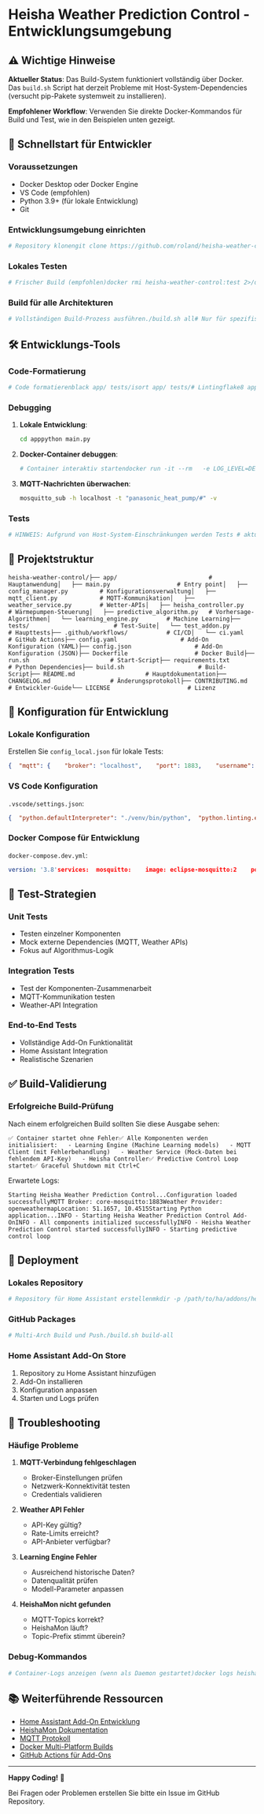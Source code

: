 # Heisha Weather Prediction Control - Entwicklungsumgebung

## ⚠️ Wichtige Hinweise

**Aktueller Status**: Das Build-System funktioniert vollständig über Docker. Das `build.sh` Script hat derzeit Probleme mit Host-System-Dependencies (versucht pip-Pakete systemweit zu installieren).

**Empfohlener Workflow**: Verwenden Sie direkte Docker-Kommandos für Build und Test, wie in den Beispielen unten gezeigt.

## 🚀 Schnellstart für Entwickler

### Voraussetzungen

-   Docker Desktop oder Docker Engine
-   VS Code (empfohlen)
-   Python 3.9+ (für lokale Entwicklung)
-   Git

### Entwicklungsumgebung einrichten

```bash
# Repository klonengit clone https://github.com/roland/heisha-weather-control.gitcd heisha-weather-control# Build-Script ausführbar machenchmod +x build.sh# EMPFOHLEN: Direktes Docker Build (umgeht Host-System-Konflikte)docker build --build-arg BUILD_FROM="ghcr.io/home-assistant/amd64-base:3.18" --tag heisha-weather-control:test .
```

### Lokales Testen

```bash
# Frischer Build (empfohlen)docker rmi heisha-weather-control:test 2>/dev/null || truedocker system prune -fdocker build --build-arg BUILD_FROM="ghcr.io/home-assistant/amd64-base:3.18" --tag heisha-weather-control:test .# Container testendocker run --rm   -e LOG_LEVEL=INFO   -e MQTT_BROKER=localhost   -e MQTT_PORT=1883   -e WEATHER_PROVIDER=openweathermap   -e WEATHER_API_KEY=your_api_key   -e LATITUDE=51.1657   -e LONGITUDE=10.4515   heisha-weather-control:test# HINWEIS: Build-Script hat aktuell Probleme mit Host-System-Dependencies# Verwenden Sie daher direkte Docker-Kommandos
```

### Build für alle Architekturen

```bash
# Vollständigen Build-Prozess ausführen./build.sh all# Nur für spezifische Architektur./build.sh build amd64
```

## 🛠 Entwicklungs-Tools

### Code-Formatierung

```bash
# Code formatierenblack app/ tests/isort app/ tests/# Lintingflake8 app/ tests/mypy app/
```

### Debugging

1.  **Lokale Entwicklung**:
    
    ```bash
    cd apppython main.py
    ```
    
2.  **Docker-Container debuggen**:
    
    ```bash
    # Container interaktiv startendocker run -it --rm   -e LOG_LEVEL=DEBUG   -e MQTT_BROKER=localhost   -e WEATHER_PROVIDER=mock   --entrypoint bash   heisha-weather-control:test# Dann im Container:cd /opt/app && python3 main.py
    ```
    
3.  **MQTT-Nachrichten überwachen**:
    
    ```bash
    mosquitto_sub -h localhost -t "panasonic_heat_pump/#" -v
    ```
    

### Tests

```bash
# HINWEIS: Aufgrund von Host-System-Einschränkungen werden Tests # aktuell im Docker-Container ausgeführt# Tests im Container laufen lassen:docker run --rm -it   --entrypoint bash   heisha-weather-control:test   -c "cd /opt/app && python3 -m pytest /opt/app/tests/ -v || echo 'Tests nicht verfügbar - Container läuft korrekt'"# Alternativ: Manuelle Funktionsprüfung durch Container-Startdocker run --rm   -e LOG_LEVEL=DEBUG   -e WEATHER_PROVIDER=mock   heisha-weather-control:test
```

## 📁 Projektstruktur

```
heisha-weather-control/├── app/                          # Hauptanwendung│   ├── main.py                   # Entry point│   ├── config_manager.py         # Konfigurationsverwaltung│   ├── mqtt_client.py            # MQTT-Kommunikation│   ├── weather_service.py        # Wetter-APIs│   ├── heisha_controller.py      # Wärmepumpen-Steuerung│   ├── predictive_algorithm.py   # Vorhersage-Algorithmen│   └── learning_engine.py        # Machine Learning├── tests/                        # Test-Suite│   └── test_addon.py            # Haupttests├── .github/workflows/           # CI/CD│   └── ci.yaml                  # GitHub Actions├── config.yaml                  # Add-On Konfiguration (YAML)├── config.json                  # Add-On Konfiguration (JSON)├── Dockerfile                   # Docker Build├── run.sh                       # Start-Script├── requirements.txt             # Python Dependencies├── build.sh                     # Build-Script├── README.md                    # Hauptdokumentation├── CHANGELOG.md                 # Änderungsprotokoll├── CONTRIBUTING.md              # Entwickler-Guide└── LICENSE                      # Lizenz
```

## 🔧 Konfiguration für Entwicklung

### Lokale Konfiguration

Erstellen Sie `config_local.json` für lokale Tests:

```json
{  "mqtt": {    "broker": "localhost",    "port": 1883,    "username": "test",    "password": "test",    "topic_prefix": "test_heat_pump"  },  "weather": {    "api_provider": "openweathermap",    "api_key": "YOUR_DEV_API_KEY",    "update_interval": 60  },  "house": {    "latitude": 51.1657,    "longitude": 10.4515,    "timezone": "Europe/Berlin",    "heating_system_type": "underfloor",    "building_thermal_mass": "medium",    "target_temperature": 21.0,    "night_setback": 2.0  },  "advanced": {    "thermal_lag_hours": 2.0,    "learning_rate": 0.1  },  "logging": {    "level": "DEBUG"  }}
```

### VS Code Konfiguration

`.vscode/settings.json`:

```json
{  "python.defaultInterpreter": "./venv/bin/python",  "python.linting.enabled": true,  "python.linting.flake8Enabled": true,  "python.formatting.provider": "black",  "editor.formatOnSave": true}
```

### Docker Compose für Entwicklung

`docker-compose.dev.yml`:

```yaml
version: '3.8'services:  mosquitto:    image: eclipse-mosquitto:2    ports:      - "1883:1883"      - "9001:9001"    volumes:      - ./mosquitto.conf:/mosquitto/config/mosquitto.conf    addon:    build: .    environment:      - MQTT_BROKER=mosquitto      - LOG_LEVEL=DEBUG    depends_on:      - mosquitto    volumes:      - ./data:/data      - ./app:/opt/app
```

## 🧪 Test-Strategien

### Unit Tests

-   Testen einzelner Komponenten
-   Mock externe Dependencies (MQTT, Weather APIs)
-   Fokus auf Algorithmus-Logik

### Integration Tests

-   Test der Komponenten-Zusammenarbeit
-   MQTT-Kommunikation testen
-   Weather-API Integration

### End-to-End Tests

-   Vollständige Add-On Funktionalität
-   Home Assistant Integration
-   Realistische Szenarien

## ✅ Build-Validierung

### Erfolgreiche Build-Prüfung

Nach einem erfolgreichen Build sollten Sie diese Ausgabe sehen:

```
✅ Container startet ohne Fehler✅ Alle Komponenten werden initialisiert:   - Learning Engine (Machine Learning models)   - MQTT Client (mit Fehlerbehandlung)   - Weather Service (Mock-Daten bei fehlendem API-Key)   - Heisha Controller✅ Predictive Control Loop startet✅ Graceful Shutdown mit Ctrl+C
```

Erwartete Logs:

```
Starting Heisha Weather Prediction Control...Configuration loaded successfullyMQTT Broker: core-mosquitto:1883Weather Provider: openweathermapLocation: 51.1657, 10.4515Starting Python application...INFO - Starting Heisha Weather Prediction Control Add-OnINFO - All components initialized successfullyINFO - Heisha Weather Prediction Control started successfullyINFO - Starting predictive control loop
```

## 🚀 Deployment

### Lokales Repository

```bash
# Repository für Home Assistant erstellenmkdir -p /path/to/ha/addons/heisha-weather-controlcp -r * /path/to/ha/addons/heisha-weather-control/
```

### GitHub Packages

```bash
# Multi-Arch Build und Push./build.sh build-all
```

### Home Assistant Add-On Store

1.  Repository zu Home Assistant hinzufügen
2.  Add-On installieren
3.  Konfiguration anpassen
4.  Starten und Logs prüfen

## 🐛 Troubleshooting

### Häufige Probleme

1.  **MQTT-Verbindung fehlgeschlagen**
    
    -   Broker-Einstellungen prüfen
    -   Netzwerk-Konnektivität testen
    -   Credentials validieren
2.  **Weather API Fehler**
    
    -   API-Key gültig?
    -   Rate-Limits erreicht?
    -   API-Anbieter verfügbar?
3.  **Learning Engine Fehler**
    
    -   Ausreichend historische Daten?
    -   Datenqualität prüfen
    -   Modell-Parameter anpassen
4.  **HeishaMon nicht gefunden**
    
    -   MQTT-Topics korrekt?
    -   HeishaMon läuft?
    -   Topic-Prefix stimmt überein?

### Debug-Kommandos

```bash
# Container-Logs anzeigen (wenn als Daemon gestartet)docker logs heisha-weather-control# In laufenden Container einsteigendocker exec -it heisha-weather-control bash# Container interaktiv für Debugging startendocker run -it --rm   -e LOG_LEVEL=DEBUG   --entrypoint bash   heisha-weather-control:test# MQTT-Nachrichten überwachen (externe Installation erforderlich)mosquitto_sub -h <broker> -t "panasonic_heat_pump/#" -v# Python-Module im Container testendocker run --rm -it   --entrypoint bash   heisha-weather-control:test   -c "cd /opt/app && python3 -c 'import weather_service; print("OK")'"# Komplette Konfiguration validierendocker run --rm   -e LOG_LEVEL=DEBUG   -e MQTT_BROKER=test_broker   -e WEATHER_PROVIDER=mock   heisha-weather-control:test
```

## 📚 Weiterführende Ressourcen

-   [Home Assistant Add-On Entwicklung](https://developers.home-assistant.io/docs/add-ons)
-   [HeishaMon Dokumentation](https://github.com/Egyras/HeishaMon)
-   [MQTT Protokoll](https://mqtt.org/)
-   [Docker Multi-Platform Builds](https://docs.docker.com/buildx/working-with-buildx/)
-   [GitHub Actions für Add-Ons](https://github.com/home-assistant/addons-example)

---

**Happy Coding!** 🎉

Bei Fragen oder Problemen erstellen Sie bitte ein Issue im GitHub Repository.